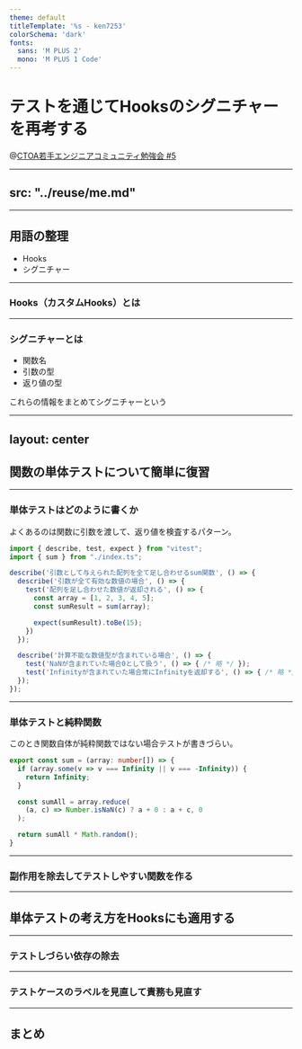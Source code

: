 ```yaml
---
theme: default
titleTemplate: '%s - ken7253'
colorSchema: 'dark'
fonts:
  sans: 'M PLUS 2'
  mono: 'M PLUS 1 Code'
---
```


# テストを通じてHooksのシグニチャーを再考する
@[CTOA若手エンジニアコミュニティ勉強会 #5](https://ctoa-wakate.connpass.com/event/318007/)

---
src: "../reuse/me.md"
---
---

## 用語の整理

- Hooks
- シグニチャー

---

### Hooks（カスタムHooks）とは

---

### シグニチャーとは

- 関数名
- 引数の型
- 返り値の型

これらの情報をまとめてシグニチャーという

---
layout: center
---

## 関数の単体テストについて簡単に復習
---

### 単体テストはどのように書くか

よくあるのは関数に引数を渡して、返り値を検査するパターン。

```ts
import { describe, test, expect } from "vitest";
import { sum } from "./index.ts";

describe('引数として与えられた配列を全て足し合わせるsum関数', () => {
  describe('引数が全て有効な数値の場合', () => {
    test('配列を足し合わせた数値が返却される', () => {
      const array = [1, 2, 3, 4, 5];
      const sumResult = sum(array);

      expect(sumResult).toBe(15);
    })
  });

  describe('計算不能な数値型が含まれている場合', () => {
    test('NaNが含まれていた場合0として扱う', () => { /* 略 */ });
    test('Infinityが含まれていた場合常にInfinityを返却する', () => { /* 略 */  });
  });
});
```

---

### 単体テストと純粋関数

このとき関数自体が純粋関数ではない場合テストが書きづらい。

```ts
export const sum = (array: number[]) => {
  if (array.some(v => v === Infinity || v === -Infinity)) {
    return Infinity;
  }

  const sumAll = array.reduce(
    (a, c) => Number.isNaN(c) ? a + 0 : a + c, 0
  );

  return sumAll * Math.random();
}
```

---

### 副作用を除去してテストしやすい関数を作る

---

## 単体テストの考え方をHooksにも適用する

---

### テストしづらい依存の除去

---

### テストケースのラベルを見直して責務も見直す

---

## まとめ

